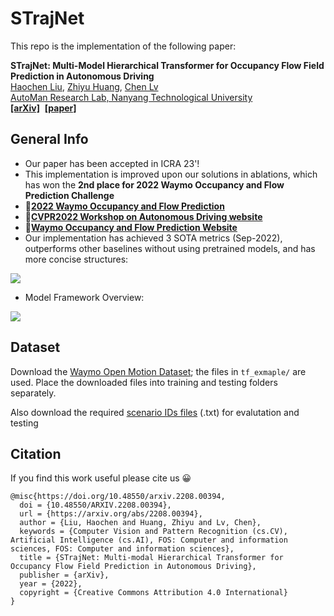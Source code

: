 # STrajNet
This repo is the implementation of the following paper:

**STrajNet: Multi-Model Hierarchical Transformer for Occupancy Flow Field Prediction in Autonomous Driving**
<br> [Haochen Liu](https://scholar.google.com/citations?user=iizqKUsAAAAJ&hl=en), [Zhiyu Huang](https://mczhi.github.io/), [Chen Lv](https://scholar.google.com/citations?user=UKVs2CEAAAAJ&hl=en) 
<br> [AutoMan Research Lab, Nanyang Technological University](https://lvchen.wixsite.com/automan)
<br> **[[arXiv]](http://arxiv.org/abs/2208.00394)**&nbsp; **[[paper]](https://ieeexplore.ieee.org/abstract/document/10160855)**&nbsp;

## General Info
- Our paper has been accepted in ICRA 23'!
- This implementation is improved upon our solutions in ablations, which has won the **2nd place for 2022 Waymo Occupancy and Flow Prediction Challenge**
- 🥈[**2022 Waymo Occupancy and Flow Prediction**](https://youtu.be/G01cfxuJ_ro)   
- 🚗[**CVPR2022 Workshop on Autonomous Driving website**](https://cvpr2022.wad.vision)
- 📑[**Waymo Occupancy and Flow Prediction Website**](https://waymo.com/open/challenges/2022/occupancy-flow-prediction-challenge/)
- Our implementation has achieved 3 SOTA metrics (Sep-2022), outperforms other baselines without using pretrained models, and has more concise structures:

![](pics/leaderboard.png)

- Model Framework Overview:

![](pics/overview.png)

## Dataset
Download the [Waymo Open Motion Dataset](https://waymo.com/open/data/motion/); the files in ```tf_exmaple/``` are used. Place the downloaded files into training and testing folders separately.

Also download the required [scenario IDs files](https://console.cloud.google.com/storage/browser/_details/waymo_open_dataset_motion_v_1_1_0/uncompressed/occupancy_flow_challenge/) (.txt) for evalutation and testing

## Citation
If you find this work useful please cite us 😀

```
@misc{https://doi.org/10.48550/arxiv.2208.00394,
  doi = {10.48550/ARXIV.2208.00394},
  url = {https://arxiv.org/abs/2208.00394},
  author = {Liu, Haochen and Huang, Zhiyu and Lv, Chen},
  keywords = {Computer Vision and Pattern Recognition (cs.CV), Artificial Intelligence (cs.AI), FOS: Computer and information sciences, FOS: Computer and information sciences},
  title = {STrajNet: Multi-modal Hierarchical Transformer for Occupancy Flow Field Prediction in Autonomous Driving},
  publisher = {arXiv},
  year = {2022},
  copyright = {Creative Commons Attribution 4.0 International}
}
```

